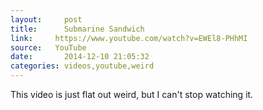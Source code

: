```yaml
---
layout:     post
title:      Submarine Sandwich
link:     https://www.youtube.com/watch?v=EWEl8-PHhMI
source:   YouTube
date:       2014-12-10 21:05:32
categories: videos,youtube,weird
---
```


This video is just flat out weird, but I can't stop watching it.